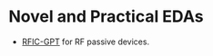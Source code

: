 # Novel and Practical EDAs

- [RFIC-GPT](https://zhuanlan.zhihu.com/p/719728477) for RF passive devices.
